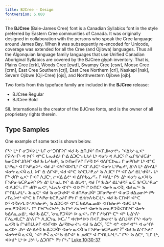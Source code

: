 ```yaml
---
title: BJCree - Design
fontversion: 6.000
---
```



The <b>BJCree</b> (Baie-James Cree) font is a Canadian Syllabics font in the style preferred by Eastern Cree communities of Canada. It was originally designed in collaboration with the persons who speak the Cree language around James Bay.  When it was subsequently re-encoded for Unicode, coverage was extended for all the Cree (and Ojibwa) languages. Thus all the Algonquian language family languages that use Unified Canadian Aboriginal Syllabics are covered by the BJCree glyph inventory. That is, Plains Cree [crk], Woods Cree [cwd], Swampy Cree [csw], Moose Cree [crm], East Cree Southern [crj], East Cree Northern [crl], Naskapi [nsk], Severn Ojibwe (Oji-Cree) [ojs], and Northwestern Ojibwe [ojb].

Two fonts from this typeface family are included in the **BJCree** release:

* BJCree Regular
* BJCree Bold

SIL International is the creator of the BJCree fonts, and is the owner of all proprietary rights therein.

## Type Samples

One example of some text is shown below. 

<span class='cans-R normal'>ᒋᓴᔅ ᒪᒃ ᒋ ᓂᑐᐛᔨᒪᐤ ᒐᒋ ᓂᔅᑐᑎᒥᔨᒋ ᐊᑯ ᒂ ᐎᑎᒧᐛᑦ ᑎᐸᒋᒧᐅᓂᔪᐤ᙮ “ᐸᐃᒂᐤ ᓇᐸᐤ ᒋᕈᓯᓕᒥᒡ ᐊ ᐅᒋᑦ ᐊᓐᑕ ᒐᕆᑯᐎᒡ ᒋ ᐎ ᐃᑐᑕᐤ᙮ ᒪᒂᒡ ᒪᒃ ᐊᓂᔭ ᐊ ᐱᒧᑕᑦ ᒋ ᓇᒋᒂᔅᑯᑕᑯᐤ ᑲᓂᑕᐅᒋᒧᑎᔨᒋ ᐊᑯ ᒂ ᒪᓯᐧᑲᑯᑦ, ᒂ ᐅᑎᓂᒥᔨᒋ ᒥᓯᐛ ᐅᑦ ᐊᐱᒋᑕᐅᓇ᙮ ᒋ ᓂᑭᑎᑯᐤ ᒪᒃ ᐊᓐᑕ ᒪᔅᑭᓇᒡ ᐊ ᒥᔄᑭᓄᐅᑦ᙮ ᐊᑯ ᒍᐤ ᐊᔭᒥᐊᐅᒋᒪᐤ ᒋ ᐸᒋ ᐱᒧᑕᐤ ᐊᓂᔭ ᒪᔅᑭᓇᔪᐤ, ᐃᔅᐱ ᒪᒃ ᐎᔭᐱᒪᑦ ᐊᓂᔭ ᓇᐸᐛ ᓇᒪ ᐅᒋ ᐎ ᐎᒋᐊᐤ, ᐊᑯ ᐊᓐᑕ ᒂᔅᑕᒐᔅᑭᓄᐤ ᒂ ᐱᒧᑕᑦ ᒥᒄ ᐊᒋ ᐃᓯ ᐎᒪᔅᑯᐛᑦ᙮ ᒐᒃ ᒥᓐ ᑯᑎᒃ ᓇᐸᐤ ᒋ ᐸᒋ ᐱᒧᑕᐤ, ᓕᐸᐃ ᐃᔪᐤ ᐊ ᐃᑎᔅᑲᓇᓯᑦ᙮ ᒋ ᐛᐱᒪᐤ ᑭᔭ ᐎᔾ ᐊᓂᔭ ᓇᐸᐛ ᑲ ᒥᔄᑭᓂᐧᑲᑕᑭᓄᔨᒋ ᑭᔭ ᐎᔾ ᒪᒃ ᓇᒪ ᐅᒋ ᐎ ᐎᒐᐊᐤ, ᐊᑯ ᒥᒄ ᒂ ᐃᓯ ᐎᒪᔅᑯᐛᑦ ᓇᑕ ᒂᔅᑕᒐᔅᑭᓄᐤ ᐊ ᐱᒧᑕᑦ᙮ ᒥᓐ ᑯᑎᒃ ᓇᐸᐤ, ᓴᒪᕆᔭ ᐊᔅᒋᒡ ᐊ ᐅᒋᑦ ᒋ ᐅᑎᑕᐤ ᐊᓂᔭ ᓇᐸᐛ, ᐊᑯ ᓇᔅᒡ ᒂ ᒋᔅᑎᒪᒐᔨᒪᑦ᙮ ᒂ ᓇᑕᑦ ᐊᑯ ᒂ ᓂᑐᐧᑯᐊᑦ ᐊ ᑯᑎᐱᓂᒧᐛᑦ ᑐᒥᓂᑭᓂᔪᐤ ᐊ ᓂᑐᐧᑯᐃᓄᓂᔨᒡ ᑭᔭ ᓱᒥᓇᐳᔪᐤ ᐊᓐᑕ ᑲ ᒥᔄᑭᓂᐧᑲᑕᑭᓄᔨᒋ ᑭᔭ ᒋ ᐎᔎᔭᐱᐧᑲᑕᒺᐤ᙮ ᐊᑯ ᒂ ᑕᑎᐊᑦ ᐊᓐᑕ ᐅᑦ ᐊᐛᓯᓯᒪ ᐅᔅᐱᔅᑯᓂᔨᒡ, ᒂ ᐃᑐᑕᐊᑦ ᐊᓐᑕ ᑲᐃᐱᓇᓄᐎᒡ ᐊ ᑎᑯᓂᔨᒡ ᐊᑯᑕ ᒪᒃ ᑲ ᓂᓇᑭᑐᐛᔨᒪᑦ᙮ ᒥᓐ ᒋᔭᒋᓴᐸᔭᔨᒡ, ᒂ ᒥᔭᑦ ᓱᓇᔭᔪᐤ ᐊᓂᔭ ᑲ ᓂᓇᑭᑐᐛᐸᑎᒥᔨᒋ ᐊᓂᔭ ᑲᐃᐱᓇᓄᐎᒡ, ᐊᑯ ᒂ ᐃᑕᑦ, ‘ᓂᓇᑭᑐᐛᔨᒻ ᐅ ᓇᐸᐤ᙮ ᒋᑭ ᒋᓯᐧᑲᑎᓐ ᑕᓐ ᐊᓐ ᒐ ᐃᔅᐱᔅ ᒥᓯᓇᐊᒪᑕᓐ ᐃᔅᐱ ᒥᓐ ᐱᒧᑕᔭᓇ ᐅᑕ᙮’ ”
ᐊᔪᐅᒄ ᐅᔭ ᑎᐸᒋᒧᐅᓂᔪᐤ ᑲ ᐎᑎᒧᐛᑦ ᒋᓴᔅ ᐊᓂᔭ ᓇᐸᐛ ᑲ ᒋᔅᑯᑎᒪᒐᔨᒋ ᐊᔭᒥᐊᐅ ᐎᓱᐛᐅᓂᔪᐤ᙮ ᐊᑯ ᒂ ᐃᑕᑦ, “ᑕᓐ ᐊᓐ ᐊᐅᒄ ᐊᓐᒡ ᐊ ᓂᔅᑎᒡ ᓇᐸᐅᒡ ᒧᔭᒻ ᐎᒡ ᐃᔪᐛ ᑲ ᐃᑐᑐᐛᑦ ᐊᓂᔭ ᓇᐸᐛ ᑲ ᒥᔄᑭᓂᐧᑲᑕᑭᓄᔨᒋ ?”
ᐊᑯ ᒂ ᐃᔅᒋᔄᔨᒋ ᐊᓂᔭᔪᐛ ᓇᐸᐛ, “ᐊᓐ ᑭᑈ ᓇᐸᐤ ᑲ ᐎᒋᐊᑦ ᑲ ᓄᑯᑕᑦ ᐊ ᒋᔅᑎᒪᒐᔨᒪᑦ᙮” ᒋᓴᔅ ᒂ ᐃᑕᑦ, “ᒪᒋ ᒪᒃ, ᐊᐅᑯᓐ ᒪᒃ ᐅ ᒧᔭᒻ ᒐ ᐃᑐᑎᒥᓐ ᑭᔭ ᒋᔾ᙮” [Luke 10:30-37]( https://www.bible.com/en-GB/bible/2496/LUK.10)</span>

<!-- PRODUCT SITE ONLY
[font id='cans' face='BJCree-Regular' size='150%']
-->
